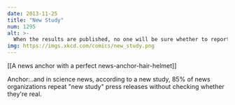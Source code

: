 ```yaml
---
date: 2013-11-25
title: "New Study"
num: 1295
alt: >-
  When the results are published, no one will be sure whether to report on them again.
img: https://imgs.xkcd.com/comics/new_study.png
---
```

[[A news anchor with a perfect news-anchor-hair-helmet]]

Anchor:..and in science news, according to a new study, 85% of news organizations repeat "new study" press releases without checking whether they're real.

